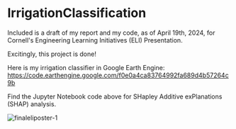 # IrrigationClassification

Included is a draft of my report and my code, as of April 19th, 2024, for Cornell's Engineering Learning Initiatives (ELI) Presentation.

Excitingly, this project is done!

Here is my irrigation classifier in Google Earth Engine: https://code.earthengine.google.com/f0e0a4ca83764992fa689d4b57264c9b

Find the Jupyter Notebook code above for SHapley Additive exPlanations (SHAP) analysis.

![finaleliposter-1](https://github.com/rms428/IrrigationClassification/assets/95510542/f7773ad7-3c2d-4a09-9962-c1b83253f59f)
